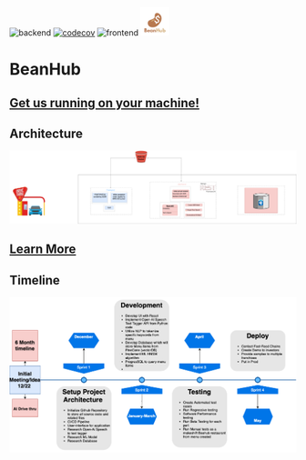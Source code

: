 ![backend](https://github.com/Ibrahim-Haroon/BeanHub-backend/actions/workflows/unit-test.yml/badge.svg)
[![codecov](https://codecov.io/gh/Ibrahim-Haroon/BeanHub-backend/graph/badge.svg?token=CF1SIUBAJV)](https://codecov.io/gh/Ibrahim-Haroon/BeanHub-backend)
![frontend](https://github.com/Ibrahim-Haroon/BeanHub-frontend/actions/workflows/unit-test.yml/badge.svg)
<img src="other/images/coffeebeanhub_logo.png" alt="BeanHub" width="50" height="50">


# BeanHub

## [Get us running on your machine!](https://github.com/Ibrahim-Haroon/BeanHub/wiki/Getting-Started)

## Architecture
![architecture.drawio.png](other/images/architecture.drawio.png)

## [Learn More](https://github.com/Ibrahim-Haroon/BeanHub/wiki)

## Timeline
![timeline.png](other/images/timeline.drawio.png)
